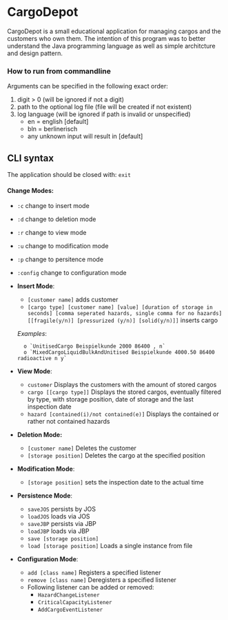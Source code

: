 # CargoDepot
CargoDepot is a small educational application for managing cargos and the customers who own them.
The intention of this program was to better understand the Java programming language as well as simple architcture and design pattern.

### How to run from commandline
Arguments can be specified in the following exact order:
1. digit > 0 (will be ignored if not a digit)
2. path to the optional log file (file will be created if not existent)
3. log language (will be ignored if path is invalid or unspecified)
    * en = english [default]
    * bln = berlinerisch
    * any unknown input will result in [default]

## CLI syntax
The application should be closed with: `exit`

#### Change Modes:
* `:c` change to insert mode
* `:d` change to deletion mode
* `:r` change to view mode
* `:u` change to modification mode
* `:p` change to persitence mode
* `:config` change to configuration mode

* **Insert Mode**:
    * `[customer name]` adds customer
    * ```[cargo type] [customer name] [value] [duration of storage in seconds] [comma seperated hazards, single comma for no hazards] [[fragile(y/n)] [pressurized (y/n)] [solid(y/n)]]``` inserts cargo
   
   _Examples_:
     
        o `UnitisedCargo Beispielkunde 2000 86400 , n`
        o `MixedCargoLiquidBulkAndUnitised Beispielkunde 4000.50 86400 radioactive n y`
* **View Mode**:
    * `customer` Displays the customers with the amount of stored cargos 
    * ```cargo [[cargo type]]``` Displays the stored cargos, eventually filtered by type, with storage position, date of storage and the last inspection date
    * `hazard [contained(i)/not contained(e)]` Displays the contained or rather not contained hazards
* **Deletion Mode:**
    * `[customer name]` Deletes the customer
    * `[storage position]` Deletes the cargo at the specified position
* **Modification Mode**:
    * `[storage position]` sets the inspection date to the actual time 
* **Persistence Mode**:
    * `saveJOS` persists by JOS
    * `loadJOS` loads via JOS
    * `saveJBP` persists via JBP
    * `loadJBP` loads via JBP
    * `save [storage position]` 
    * `load [storage position]` Loads a single instance from file 
* **Configuration Mode**:
    * `add [class name]` Registers a specified listener
    * `remove [class name]` Deregisters a specified listener
    * Following listener can be added or removed:
        * `HazardChangeListener`
        * `CriticalCapacityListener`
        * `AddCargoEventListener`
